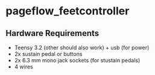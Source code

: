 # pageflow_feetcontroller

## Hardware Requirements
- Teensy 3.2 (other should also work) + usb (for power)
- 2x sustain pedal or buttons
- 2x 6.3 mm mono jack sockets (for stustain pedals)
- 4 wires


